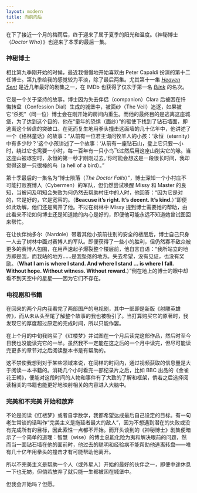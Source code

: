 ```yaml
---
layout: modern
title: 向前向后
---
```


在下了接近一个月的梅雨后，终于迎来了属于夏季的阳光和温度。《神秘博士（*Doctor Who*）》也迎来了本季的最后一集。

### 神秘博士

相比第九季刚开始的时候，最近我慢慢地开始喜欢由 Peter Capaldi 扮演的第十二任博士。第九季给我的感觉较为平淡，除了最后两集。尤其第十一集 *[Heaven Sent](http://www.imdb.com/title/tt4701542/)* 是近几年最好的剧集之一，在 IMDb 也获得了仅次于第一名 *[Blink](http://www.imdb.com/title/tt1000252/)* 的名次。

它是一个关于坚持的故事。博士因为失去伴侣（companion）Clara 后被困在忏悔转盘（Confession Dial）生成的城堡中，被面纱（The Veil）追逐，如果被它“杀死”（同一位）博士会在刚开始的房间内重生。而他的最终目的是逃离这座城堡，为了达到这个目的，他在“童年的恐惧（面纱）”的驱使下找到了钻石墙面，即逃离这个转盘的突破口。在死而复生地用拳头撞击这面墙的几十亿年中，他讲述了一个《格林童话》的故事：“从前有一位君主询问牧羊人的小孩：‘永恒（eternity）中有多少秒？’这个小孩讲述了一个故事：‘从前有一座钻石山，登上它只要一小时，绕过它也需要一小时，每一百年有一只小鸟飞过然后用这座山削尖它的喙。当这座山被琢空时，永恒的第一秒才刚刚过去。’你可能会想这是一段很长时间，我却觉得这是一只很棒的鸟（a hell of a bird）。”

第十季最后的一集名为“博士陨落（*The Doctor Falls*）”，博士深知一个小村庄不可能打败赛博人（Cybermen）的军队，但仍然尝试唤醒 Missy 和 Master 的良知，当被问及明知会失败为何仍然去帮助村庄中的人时，他回答：“因为它是对的，它是好的，它是宽容的。（**Beacuse it’s right. It’s decent. It’s kind.**）”即便如此劝解，他们还是离开了他。不过在树林中 Missy 提到博士需要她的帮助，由此看来不论如何博士还是知道她的内心是好的，即便他可能永远不知道她曾试图回来帮忙。

在让伙伴纳多尔（Nardole）带着其他小孩前往别的安全的楼层后，博士自己只身一人去了树林中面对赛博人的军队。即便获得了一些小的胜利，但仍然寡不敌众被更多的赛博人包围，在用声速起子爆裂整个楼层前，他自言自语：“我所站立的地方即是我，而我站的地方……是我坠落的地方。失去希望，没有见证，也没有奖励。（**What I am is where I stand. And where I stand … is where I fall. Without hope. Without witness. Without reward.**）”倒在地上的博士的眼中却看不到天空中的星星——因为它们不存在。

### 电视剧和书籍

在回来的两个月内我看完了两部国产的电视剧，其中一部即是新版《射雕英雄传》，而从未从头至尾了解整个故事的我也被吸引了。当打算购买它的原著时，我发现它的厚度超过原定的完成时间，所以只能作罢。

在上个月的中旬我购买了《红楼梦》并试图在一个月后读完这部作品，然后时至今日我也没能读完它的一半。虽然我不一定能在这之后的一个月中读完，但尽可能读完更多的章节对之后阅读整本书是有帮助的。

这不禁使我想到对于某些领域来说，在同样的时间内，通过视频获取的信息量是大于阅读一本书籍的。消耗几个小时看完一部纪录片之后，比如 BBC 出品的《金雀花王朝》，便能对这段时间的人物和事件有了大致的了解和框架，倘若之后选择阅读相关的书籍也能更好地映射相关的内容进入大脑中。

### 完美和不完美 开始和放弃

不论是阅读《红楼梦》或者自学数学，我都希望达成最后自己设定的目标。有一句老生常谈的话叫作“完美主义是拖延者最大的敌人”，因为不想遇到潜在的失败或没有完成所有的目标，因此索性一点都不开始。而开头谈到的《神秘博士》剧集便暗示了一个简单的道理：智慧（wise）的博士总能化险为夷和解决眼前的问题，然而当一面钻石墙在他的面前时，他过去的聪明和经验病不能帮助他逃离转盘——唯有几十亿年用拳头的撞击才有可能帮助他离开。

所以不完美主义是帮助一个人（或外星人）开始的最好的伙伴之一，即便中途休息一下也无妨，但倘若放弃了就只能一生都被困在城堡中。

但我会开始吗？但愿。